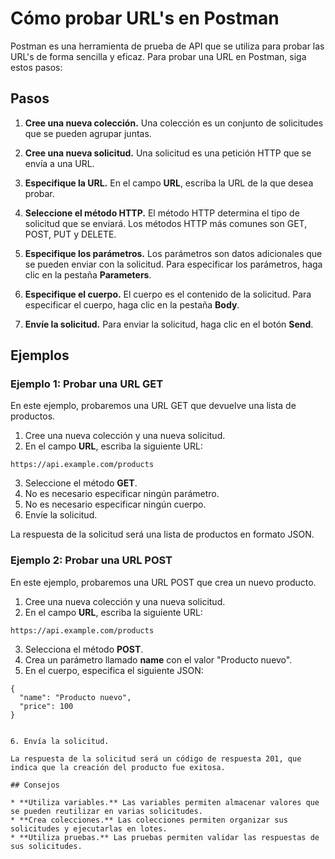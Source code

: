 # Cómo probar URL's en Postman

Postman es una herramienta de prueba de API que se utiliza para probar las URL's de forma sencilla y eficaz. Para probar una URL en Postman, siga estos pasos:

## Pasos

1. **Cree una nueva colección.** Una colección es un conjunto de solicitudes que se pueden agrupar juntas.

2. **Cree una nueva solicitud.** Una solicitud es una petición HTTP que se envía a una URL.

3. **Especifique la URL.** En el campo **URL**, escriba la URL de la que desea probar.

4. **Seleccione el método HTTP.** El método HTTP determina el tipo de solicitud que se enviará. Los métodos HTTP más comunes son GET, POST, PUT y DELETE.

5. **Especifique los parámetros.** Los parámetros son datos adicionales que se pueden enviar con la solicitud. Para especificar los parámetros, haga clic en la pestaña **Parameters**.

6. **Especifique el cuerpo.** El cuerpo es el contenido de la solicitud. Para especificar el cuerpo, haga clic en la pestaña **Body**.

7. **Envíe la solicitud.** Para enviar la solicitud, haga clic en el botón **Send**.

## Ejemplos

### Ejemplo 1: Probar una URL GET

En este ejemplo, probaremos una URL GET que devuelve una lista de productos.

1. Cree una nueva colección y una nueva solicitud.
2. En el campo **URL**, escriba la siguiente URL:

```
https://api.example.com/products
```

3. Seleccione el método **GET**.
4. No es necesario especificar ningún parámetro.
5. No es necesario especificar ningún cuerpo.
6. Envíe la solicitud.

La respuesta de la solicitud será una lista de productos en formato JSON.

### Ejemplo 2: Probar una URL POST

En este ejemplo, probaremos una URL POST que crea un nuevo producto.

1. Cree una nueva colección y una nueva solicitud.
2. En el campo **URL**, escriba la siguiente URL:

```
https://api.example.com/products
```

3. Selecciona el método **POST**.
4. Crea un parámetro llamado **name** con el valor "Producto nuevo".
5. En el cuerpo, especifica el siguiente JSON:

```
{
  "name": "Producto nuevo",
  "price": 100
}


6. Envía la solicitud.

La respuesta de la solicitud será un código de respuesta 201, que indica que la creación del producto fue exitosa.

## Consejos

* **Utiliza variables.** Las variables permiten almacenar valores que se pueden reutilizar en varias solicitudes.
* **Crea colecciones.** Las colecciones permiten organizar sus solicitudes y ejecutarlas en lotes.
* **Utiliza pruebas.** Las pruebas permiten validar las respuestas de sus solicitudes.
